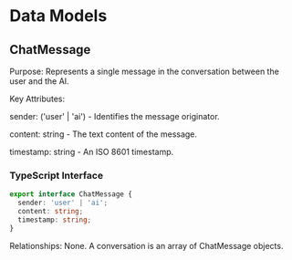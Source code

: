 # Data Models

## ChatMessage

Purpose: Represents a single message in the conversation between the user and the AI.

Key Attributes:

sender: ('user' | 'ai') - Identifies the message originator.

content: string - The text content of the message.

timestamp: string - An ISO 8601 timestamp.

### TypeScript Interface

```typescript
export interface ChatMessage {
  sender: 'user' | 'ai';
  content: string;
  timestamp: string;
}
```

Relationships: None. A conversation is an array of ChatMessage objects.